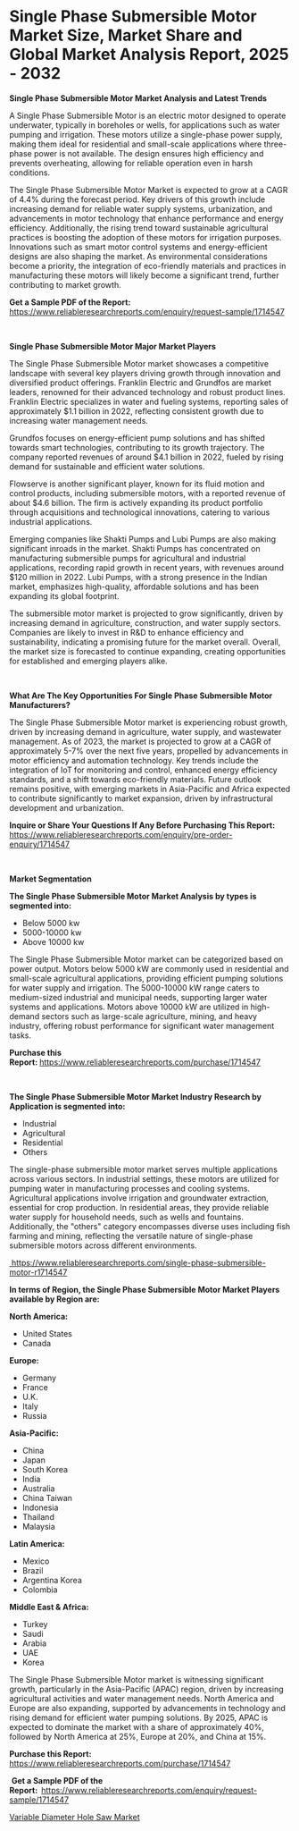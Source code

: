 <p><h1>Single Phase Submersible Motor Market Size, Market Share and Global Market Analysis Report, 2025 - 2032</h1></p><p><strong>Single Phase Submersible Motor Market Analysis and Latest Trends</strong></p>
<p><p>A Single Phase Submersible Motor is an electric motor designed to operate underwater, typically in boreholes or wells, for applications such as water pumping and irrigation. These motors utilize a single-phase power supply, making them ideal for residential and small-scale applications where three-phase power is not available. The design ensures high efficiency and prevents overheating, allowing for reliable operation even in harsh conditions.</p><p>The Single Phase Submersible Motor Market is expected to grow at a CAGR of 4.4% during the forecast period. Key drivers of this growth include increasing demand for reliable water supply systems, urbanization, and advancements in motor technology that enhance performance and energy efficiency. Additionally, the rising trend toward sustainable agricultural practices is boosting the adoption of these motors for irrigation purposes. Innovations such as smart motor control systems and energy-efficient designs are also shaping the market. As environmental considerations become a priority, the integration of eco-friendly materials and practices in manufacturing these motors will likely become a significant trend, further contributing to market growth.</p></p>
<p><strong>Get a Sample PDF of the Report:&nbsp;</strong> <a href="https://www.reliableresearchreports.com/enquiry/request-sample/1714547?utm_campaign=2307&utm_medium=2&utm_source=Github&utm_content=ia&utm_term=19022025&utm_id=single-phase-submersible-motor">https://www.reliableresearchreports.com/enquiry/request-sample/1714547</a></p>
<p>&nbsp;</p>
<p><strong>Single Phase Submersible Motor Major Market Players</strong></p>
<p><p>The Single Phase Submersible Motor market showcases a competitive landscape with several key players driving growth through innovation and diversified product offerings. Franklin Electric and Grundfos are market leaders, renowned for their advanced technology and robust product lines. Franklin Electric specializes in water and fueling systems, reporting sales of approximately $1.1 billion in 2022, reflecting consistent growth due to increasing water management needs.</p><p>Grundfos focuses on energy-efficient pump solutions and has shifted towards smart technologies, contributing to its growth trajectory. The company reported revenues of around $4.1 billion in 2022, fueled by rising demand for sustainable and efficient water solutions.</p><p>Flowserve is another significant player, known for its fluid motion and control products, including submersible motors, with a reported revenue of about $4.6 billion. The firm is actively expanding its product portfolio through acquisitions and technological innovations, catering to various industrial applications.</p><p>Emerging companies like Shakti Pumps and Lubi Pumps are also making significant inroads in the market. Shakti Pumps has concentrated on manufacturing submersible pumps for agricultural and industrial applications, recording rapid growth in recent years, with revenues around $120 million in 2022. Lubi Pumps, with a strong presence in the Indian market, emphasizes high-quality, affordable solutions and has been expanding its global footprint.</p><p>The submersible motor market is projected to grow significantly, driven by increasing demand in agriculture, construction, and water supply sectors. Companies are likely to invest in R&D to enhance efficiency and sustainability, indicating a promising future for the market overall. Overall, the market size is forecasted to continue expanding, creating opportunities for established and emerging players alike.</p></p>
<p>&nbsp;</p>
<p><strong>What Are The Key Opportunities For Single Phase Submersible Motor Manufacturers?</strong></p>
<p><p>The Single Phase Submersible Motor market is experiencing robust growth, driven by increasing demand in agriculture, water supply, and wastewater management. As of 2023, the market is projected to grow at a CAGR of approximately 5-7% over the next five years, propelled by advancements in motor efficiency and automation technology. Key trends include the integration of IoT for monitoring and control, enhanced energy efficiency standards, and a shift towards eco-friendly materials. Future outlook remains positive, with emerging markets in Asia-Pacific and Africa expected to contribute significantly to market expansion, driven by infrastructural development and urbanization.</p></p>
<p><strong>Inquire or Share Your Questions If Any Before Purchasing This Report:</strong> <a href="https://www.reliableresearchreports.com/enquiry/pre-order-enquiry/1714547?utm_campaign=2307&utm_medium=2&utm_source=Github&utm_content=ia&utm_term=19022025&utm_id=single-phase-submersible-motor">https://www.reliableresearchreports.com/enquiry/pre-order-enquiry/1714547</a></p>
<p>&nbsp;</p>
<p><strong>Market Segmentation</strong></p>
<p><strong>The Single Phase Submersible Motor Market Analysis by types is segmented into:</strong></p>
<p><ul><li>Below 5000 kw</li><li>5000-10000 kw</li><li>Above 10000 kw</li></ul></p>
<p><p>The Single Phase Submersible Motor market can be categorized based on power output. Motors below 5000 kW are commonly used in residential and small-scale agricultural applications, providing efficient pumping solutions for water supply and irrigation. The 5000-10000 kW range caters to medium-sized industrial and municipal needs, supporting larger water systems and applications. Motors above 10000 kW are utilized in high-demand sectors such as large-scale agriculture, mining, and heavy industry, offering robust performance for significant water management tasks.</p></p>
<p><strong>Purchase this Report:&nbsp;</strong><a href="https://www.reliableresearchreports.com/purchase/1714547?utm_campaign=2307&utm_medium=2&utm_source=Github&utm_content=ia&utm_term=19022025&utm_id=single-phase-submersible-motor">https://www.reliableresearchreports.com/purchase/1714547</a></p>
<p>&nbsp;</p>
<p><strong>The Single Phase Submersible Motor Market Industry Research by Application is segmented into:</strong></p>
<p><ul><li>Industrial</li><li>Agricultural</li><li>Residential</li><li>Others</li></ul></p>
<p><p>The single-phase submersible motor market serves multiple applications across various sectors. In industrial settings, these motors are utilized for pumping water in manufacturing processes and cooling systems. Agricultural applications involve irrigation and groundwater extraction, essential for crop production. In residential areas, they provide reliable water supply for household needs, such as wells and fountains. Additionally, the "others" category encompasses diverse uses including fish farming and mining, reflecting the versatile nature of single-phase submersible motors across different environments.</p></p>
<p><a href="https://www.reliableresearchreports.com/single-phase-submersible-motor-r1714547?utm_campaign=2307&utm_medium=2&utm_source=Github&utm_content=ia&utm_term=19022025&utm_id=single-phase-submersible-motor">&nbsp;https://www.reliableresearchreports.com/single-phase-submersible-motor-r1714547</a></p>
<p><strong>In terms of Region, the Single Phase Submersible Motor Market Players available by Region are:</strong></p>
<p>
    <p> <strong> North America: </strong>
        <ul>
            <li>United States</li>
            <li>Canada</li>
        </ul>
        </p> 
    <p> <strong> Europe: </strong>
        <ul>
            <li>Germany</li>
            <li>France</li>
            <li>U.K.</li>
            <li>Italy</li>
            <li>Russia</li>
        </ul>
        </p> 
    <p> <strong> Asia-Pacific: </strong>
        <ul>
            <li>China</li>
            <li>Japan</li>
            <li>South Korea</li>
            <li>India</li>
            <li>Australia</li>
            <li>China Taiwan</li>
            <li>Indonesia</li>
            <li>Thailand</li>
            <li>Malaysia</li>
        </ul>
        </p> 
    <p> <strong> Latin America: </strong>
        <ul>
            <li>Mexico</li>
            <li>Brazil</li>
            <li>Argentina Korea</li>
            <li>Colombia</li>
        </ul>
        </p> 
    <p> <strong> Middle East & Africa: </strong>
        <ul>
            <li>Turkey</li>
            <li>Saudi</li>
            <li>Arabia</li>
            <li>UAE</li>
            <li>Korea</li>
        </ul>
    </p>
    </p>
<p><p>The Single Phase Submersible Motor market is witnessing significant growth, particularly in the Asia-Pacific (APAC) region, driven by increasing agricultural activities and water management needs. North America and Europe are also expanding, supported by advancements in technology and rising demand for efficient water pumping solutions. By 2025, APAC is expected to dominate the market with a share of approximately 40%, followed by North America at 25%, Europe at 20%, and China at 15%.</p></p>
<p><strong>Purchase this Report: </strong><a href="https://www.reliableresearchreports.com/purchase/1714547?utm_campaign=2307&utm_medium=2&utm_source=Github&utm_content=ia&utm_term=19022025&utm_id=single-phase-submersible-motor">https://www.reliableresearchreports.com/purchase/1714547</a></p>
<p>&nbsp;<strong>Get a Sample PDF of the Report:&nbsp;&nbsp;</strong><a href="https://www.reliableresearchreports.com/enquiry/request-sample/1714547?utm_campaign=2307&utm_medium=2&utm_source=Github&utm_content=ia&utm_term=19022025&utm_id=single-phase-submersible-motor">https://www.reliableresearchreports.com/enquiry/request-sample/1714547</a></p>
<p><strong></strong></p>
<p><p><a href="https://github.com/ulyssacrayne00231/Market-Research-Report-List-1/blob/main/variable-diameter-hole-saw-market.md?utm_campaign=2307&utm_medium=2&utm_source=Github&utm_content=ia&utm_term=19022025&utm_id=single-phase-submersible-motor">Variable Diameter Hole Saw Market</a></p></p>